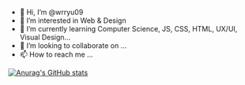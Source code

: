 - 👋 Hi, I’m @wrryu09
- 👀 I’m interested in Web & Design
- 🌱 I’m currently learning Computer Science, JS, CSS, HTML, UX/UI, Visual Design...
- 💞️ I’m looking to collaborate on ...
- 📫 How to reach me ...


[![Anurag's GitHub stats](https://github-readme-stats.vercel.app/apiwrryu09anuraghazra)](https://github.com/anuraghazra/github-readme-stats)
<!---
wrryu09/wrryu09 is a ✨ special ✨ repository because its `README.md` (this file) appears on your GitHub profile.
You can click the Preview link to take a look at your changes.
--->
